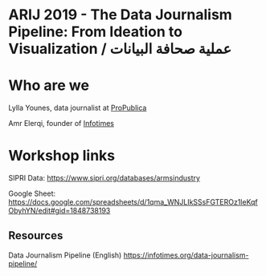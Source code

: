 # ARIJ 2019 - The Data Journalism Pipeline: From Ideation to Visualization / عملية صحافة البيانات

# Who are we
Lylla Younes, data journalist at [ProPublica](https://propublica.org)

Amr Elerqi, founder of [Infotimes](https://infotimes.org/)

# Workshop links
SIPRI Data: https://www.sipri.org/databases/armsindustry

Google Sheet: https://docs.google.com/spreadsheets/d/1qma_WNJLIkSSsFGTEROz1leKqfObyhYN/edit#gid=1848738193

## Resources
Data Journalism Pipeline (English) https://infotimes.org/data-journalism-pipeline/






